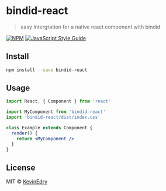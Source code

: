 # bindid-react

> easy intergration for a native react component with bindid

[![NPM](https://img.shields.io/npm/v/bindid-react.svg)](https://www.npmjs.com/package/bindid-react) [![JavaScript Style Guide](https://img.shields.io/badge/code_style-standard-brightgreen.svg)](https://standardjs.com)

## Install

```bash
npm install --save bindid-react
```

## Usage

```jsx
import React, { Component } from 'react'

import MyComponent from 'bindid-react'
import 'bindid-react/dist/index.css'

class Example extends Component {
  render() {
    return <MyComponent />
  }
}
```

## License

MIT © [KevinEdry](https://github.com/KevinEdry)
